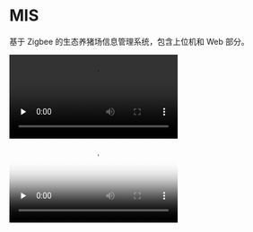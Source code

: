 # MIS
基于 Zigbee 的生态养猪场信息管理系统，包含上位机和 Web 部分。

<video id="video" controls="" preload="none">
  <source id="mp4" src="https://github.com/Dudeping/MIS/tree/master/GISWinApp/App_Data/20180523_214609.mp4" type="video/mp4" />
</video>

<video id="video" controls="" preload="none" poster="http://media.w3.org/2010/05/sintel/poster.png">
  <source id="mp4" src="http://gslb.miaopai.com/stream/PAEyMDoxMSB9hV6BVT1l5SHT-sMVVRVgHlL7bA__.mp4?mpflag=64&amp;vend=1&amp;os=3&amp;partner=1&amp;platform=2&amp;cookie_id=&amp;refer=miaopai&amp;scid=PAEyMDoxMSB9hV6BVT1l5SHT-sMVVRVgHlL7bA__ " type="video/mp4">
</video>
